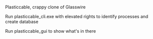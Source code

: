 Plasticcable, crappy clone of Glasswire

Run plasticcable_cli.exe with elevated rights to identify processes and create database

Run plasticcable_gui to show what's in there
